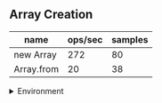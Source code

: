 ## Array Creation

|name|ops/sec|samples|
|-|-|-|
|new Array|272|80|
|Array.from|20|38|


<details>
<summary>Environment</summary>

* __Machine:__ linux x64 | 4 vCPUs | 7.6GB Mem
* __Run:__ Mon Nov 06 2023 15:06:19 GMT+0000 (Coordinated Universal Time)
</details>

<!--
{"environment":{"platform":"linux","arch":"x64","cpus":4,"totalMemory":7.6085662841796875},"benchmarks":[{"name":"new Array","opsSec":271.63843911537884,"samples":2},{"name":"Array.from","opsSec":20.490238124600886,"samples":2}]}-->
